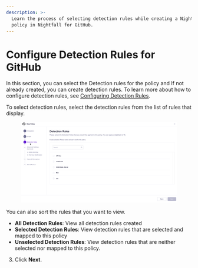 ```yaml
---
description: >-
  Learn the process of selecting detection rules while creating a Nightfall
  policy in Nightfall for GitHub.
---
```


# Configure Detection Rules for GitHub

In this section, you can select the Detection rules for the policy and If not already created, you can create detection rules. To learn more about how to configure detection rules, see [Configuring Detection Rules](https://help.nightfall.ai/nightfall-ai/nightfall-for-slack/installation-instructions-nightfall-for-slack-1/configuring-detection-rules).

To select detection rules, select the detection rules from the list of rules that display.&#x20;

<figure><img src="../../.gitbook/assets/GIF Recording 2023-10-31 at 11.18.00 AM.gif" alt=""><figcaption></figcaption></figure>

You can also sort the rules that you want to view.&#x20;

* **All Detection Rules**: View all detection rules created
* **Selected Detection Rules**: View detection rules that are selected and mapped to this policy
* **Unselected Detection Rules**: View detection rules that are neither selected nor mapped to this policy.&#x20;

3. Click **Next**.&#x20;
